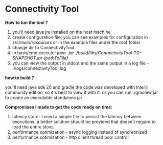 # Connectivity Tool

**How to tun the tool ?**
1. you'll need java jre installed on the host machine
2. create configuration file, you can see examples for configuration in _src/main/resources_ or in the example files under the root folder
3. change dir to ConnectivityTool
4. in bash/cmd execute:  _java -jar ./build/libs/ConnectivityTool-1.0-SNAPSHOT.jar {pathToFile}_
5. you can view the output in stdout and the same output in a log file - ./logs/connectivityTool.log


**how to build ?**

you'll need java sdk 20 and gradle
the code was developed with Intellij community edition, so it's best to view it with it.
or you can run ./gradlew jar to create an executable standalone jar 


**Compromises i made to get the code ready on time:**
1. latency store- i used a simple file to persist the latency between executions, a better solution should be provided 
    that doesn't require to load the entire store.
2. performance optimization - async logging instead of synchronized
3. performance optimization - http client thread pool control



